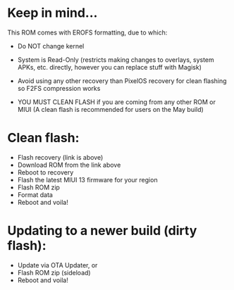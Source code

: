 # Keep in mind...
This ROM comes with EROFS formatting, due to which:
- Do NOT change kernel
- System is Read-Only (restricts making changes to overlays, system APKs, etc. directly, however you can replace stuff with Magisk)

- Avoid using any other recovery than PixelOS recovery for clean flashing so F2FS compression works
- YOU MUST CLEAN FLASH if you are coming from any other ROM or MIUI (A clean flash is recommended for users on the May build)

# Clean flash:
- Flash recovery (link is above)
- Download ROM from the link above
- Reboot to recovery
- Flash the latest  MIUI 13 firmware for your region
- Flash ROM zip
- Format data
- Reboot and voila!

# Updating to a newer build (dirty flash):
- Update via OTA Updater, or
- Flash ROM zip (sideload)
- Reboot and voila!
